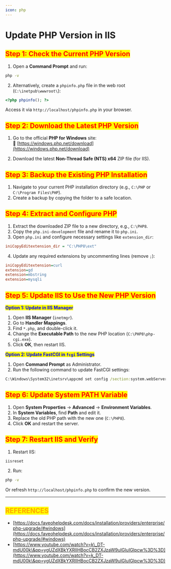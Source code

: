 ```yaml
---
icon: php
---
```


# Update PHP Version in IIS

## <mark style="color:red;">**Step 1: Check the Current PHP Version**</mark>

1. Open a **Command Prompt** and run:

```cmd
php -v
```



2. Alternatively, create a `phpinfo.php` file in the web root (`C:\inetpub\wwwroot\`):

```php
<?php phpinfo(); ?>
```

Access it via `http://localhost/phpinfo.php` in your browser.



## <mark style="color:red;">**Step 2: Download the Latest PHP Version**</mark>

1. Go to the official **PHP for Windows** site:\
   🔗 [https://windows.php.net/download](https://windows.php.net/download)



2. Download the latest **Non-Thread Safe (NTS) x64** ZIP file (for IIS).



## <mark style="color:red;">**Step 3: Backup the Existing PHP Installation**</mark>

1. Navigate to your current PHP installation directory (e.g., `C:\PHP` or `C:\Program Files\PHP`).
2. Create a backup by copying the folder to a safe location.



## <mark style="color:red;">**Step 4: Extract and Configure PHP**</mark>

1. Extract the downloaded ZIP file to a new directory, e.g., `C:\PHP8`.
2. Copy the `php.ini-development` file and rename it to `php.ini`.
3. Open `php.ini` and configure necessary settings like `extension_dir`:

```ini
iniCopyEditextension_dir = "C:\PHP8\ext"
```



4. Update any required extensions by uncommenting lines (remove `;`):

```ini
iniCopyEditextension=curl
extension=gd
extension=mbstring
extension=mysqli
```



## <mark style="color:red;">**Step 5: Update IIS to Use the New PHP Version**</mark>

<mark style="color:blue;">**Option 1: Update in IIS Manager**</mark>

1. Open **IIS Manager** (`inetmgr`).
2. Go to **Handler Mappings**.
3. Find `*.php`, and double-click it.
4. Change the **Executable Path** to the new PHP location (`C:\PHP8\php-cgi.exe`).
5. Click **OK**, then restart IIS.



<mark style="color:blue;">**Option 2: Update FastCGI in**</mark><mark style="color:blue;">**&#x20;**</mark><mark style="color:blue;">**`fcgi`**</mark><mark style="color:blue;">**&#x20;**</mark><mark style="color:blue;">**Settings**</mark>

1. Open **Command Prompt** as Administrator.
2. Run the following command to update FastCGI settings:

```cmd
C:\Windows\System32\inetsrv\appcmd set config /section:system.webServer/fastCgi /+[fullPath='C:\PHP8\php-cgi.exe']
```



## <mark style="color:red;">**Step 6: Update System PATH Variable**</mark>

1. Open **System Properties** → **Advanced** → **Environment Variables**.
2. In **System Variables**, find **Path** and edit it.
3. Replace the old PHP path with the new one (`C:\PHP8`).
4. Click **OK** and restart the server.



## <mark style="color:red;">**Step 7: Restart IIS and Verify**</mark>

1. Restart IIS:

```cmd
iisreset
```

2. Run:

```cmd
php -v
```

Or refresh `http://localhost/phpinfo.php` to confirm the new version.





***

## <mark style="color:orange;">REFERENCES</mark>

* [https://docs.faveohelpdesk.com/docs/installation/providers/enterprise/php-upgrade/#windows](https://docs.faveohelpdesk.com/docs/installation/providers/enterprise/php-upgrade/#windows)
* [https://www.youtube.com/watch?v=k\_DT-mdU00k\&pp=ygUZdXBkYXRlIHBocCB2ZXJzaW9uIGluIGlpcw%3D%3D](https://www.youtube.com/watch?v=k_DT-mdU00k\&pp=ygUZdXBkYXRlIHBocCB2ZXJzaW9uIGluIGlpcw%3D%3D)

